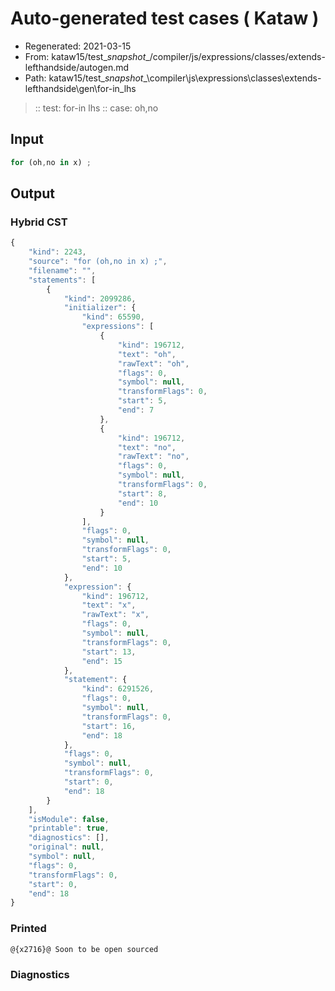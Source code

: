 # Auto-generated test cases ( Kataw )
- Regenerated: 2021-03-15
- From: kataw15/test\__snapshot__/compiler/js/expressions/classes/extends-lefthandside/autogen.md
- Path: kataw15/test\__snapshot__\compiler\js\expressions\classes\extends-lefthandside\gen\for-in_lhs
> :: test: for-in lhs
> :: case: oh,no
## Input

`````js
for (oh,no in x) ;
`````

## Output

### Hybrid CST

```javascript
{
    "kind": 2243,
    "source": "for (oh,no in x) ;",
    "filename": "",
    "statements": [
        {
            "kind": 2099286,
            "initializer": {
                "kind": 65590,
                "expressions": [
                    {
                        "kind": 196712,
                        "text": "oh",
                        "rawText": "oh",
                        "flags": 0,
                        "symbol": null,
                        "transformFlags": 0,
                        "start": 5,
                        "end": 7
                    },
                    {
                        "kind": 196712,
                        "text": "no",
                        "rawText": "no",
                        "flags": 0,
                        "symbol": null,
                        "transformFlags": 0,
                        "start": 8,
                        "end": 10
                    }
                ],
                "flags": 0,
                "symbol": null,
                "transformFlags": 0,
                "start": 5,
                "end": 10
            },
            "expression": {
                "kind": 196712,
                "text": "x",
                "rawText": "x",
                "flags": 0,
                "symbol": null,
                "transformFlags": 0,
                "start": 13,
                "end": 15
            },
            "statement": {
                "kind": 6291526,
                "flags": 0,
                "symbol": null,
                "transformFlags": 0,
                "start": 16,
                "end": 18
            },
            "flags": 0,
            "symbol": null,
            "transformFlags": 0,
            "start": 0,
            "end": 18
        }
    ],
    "isModule": false,
    "printable": true,
    "diagnostics": [],
    "original": null,
    "symbol": null,
    "flags": 0,
    "transformFlags": 0,
    "start": 0,
    "end": 18
}
```

### Printed

```javascript
@{x2716}@ Soon to be open sourced
```

### Diagnostics

```javascript

```


